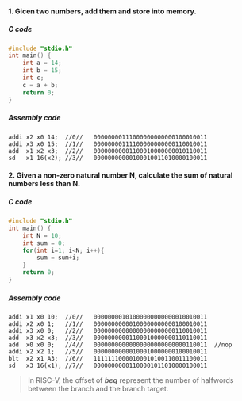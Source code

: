 #### 1. Gicen two numbers, add them and store into memory.

##### C code

```c
#include "stdio.h"
int main() {
	int a = 14;
	int b = 15;
	int c;
	c = a + b;
	return 0;
}
```


##### Assembly code

```assembly
addi x2 x0 14;	//0//	00000000111000000000000100010011
addi x3 x0 15;	//1//	00000000111100000000000110010011
add  x1 x2 x3;	//2//	00000000001100010000000010110011
sd   x1 16(x2);	//3//	00000000000100010011010000100011
```

#### 2. Given a non-zero natural number N, calculate the sum of natural numbers less than N.

##### C code

```c
#include "stdio.h"
int main() {
	int N = 10;
	int sum = 0;
	for(int i=1; i<N; i++){
		sum = sum+i;
	}
	return 0;
}
```

##### Assembly code

```assembly
addi x1 x0 10;	//0//	00000000101000000000000010010011
addi x2 x0 1;	//1//	00000000000100000000000100010011
addi x3 x0 0;	//2//	00000000000000000000000110010011
add  x3 x2 x3;	//3//	00000000001100010000000110110011
add  x0 x0 0;   //4//   00000000000000000000000000110011  //nop
addi x2 x2 1;	//5//	00000000000100010000000100010011
blt  x2 x1 A3;	//6//	11111110000100010100110011100011
sd   x3 16(x1);	//7//	00000000001100001011010000100011
```

> In RISC-V, the offset of ***beq*** represent the number of halfwords between the branch and the branch target.

